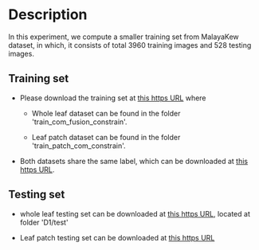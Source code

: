 # Description

In this experiment, we compute a smaller training set from MalayaKew dataset, in which, it consists of total 3960 training images and 528 testing images.

## Training set

* Please download the training set at [this https URL](http://web.fsktm.um.edu.my/~cschan/source/PR2017/Model.zip) where

	* Whole leaf dataset can be found in the folder 'train_com_fusion_constrain'.

	* Leaf patch dataset can be found in the folder 'train_patch_com_constrain'.

* Both datasets share the same label, which can be downloaded at [this https URL](http://web.fsktm.um.edu.my/~cschan/source/PR2017/train_label_new_constrain_patch_Fusion.txt).

## Testing set

* whole leaf testing set can be downloaded at [this https URL](http://web.fsktm.um.edu.my/~cschan/downloads_MKLeaf_dataset.html), located at folder 'D1/test'

* Leaf patch testing set can be downloaded at [this https URL](https://drive.google.com/open?id=0B7pF3sq3DsCUY3Y3c1ZFRWh6Rjg)
